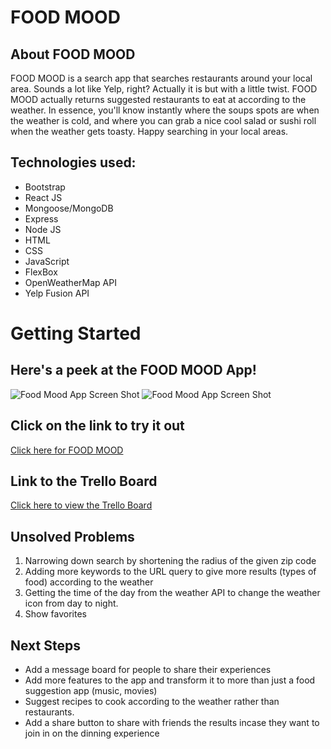 # FOOD MOOD

## About FOOD MOOD
FOOD MOOD is a search app that searches restaurants around your local area. Sounds a lot like Yelp, right? Actually it is but with a little twist. FOOD MOOD actually returns suggested restaurants to eat at according to the weather. In essence, you'll know instantly where the soups spots are when the weather is cold, and where you can grab a nice cool salad or sushi roll when the weather gets toasty. Happy searching in your local areas. 

## Technologies used:
* Bootstrap
* React JS
* Mongoose/MongoDB
* Express
* Node JS
* HTML
* CSS
* JavaScript
* FlexBox
* OpenWeatherMap API
* Yelp Fusion API

# Getting Started

## Here's a peek at the FOOD MOOD App!
![Food Mood App Screen Shot](https://i.imgur.com/7JtUCDM.png)
![Food Mood App Screen Shot](https://i.imgur.com/5kXtZwk.png)

## Click on the link to try it out
[Click here for FOOD MOOD](https://hipfoodiemom.com/2017/10/28/chocolate-chip-sugar-cookies/)

## Link to the Trello Board
[Click here to view the Trello Board](https://trello.com/b/COXrtKKD/food-mood)

## Unsolved Problems
1. Narrowing down search by shortening the radius of the given zip code
2. Adding more keywords to the URL query to give more results (types of food) according to the weather
3. Getting the time of the day from the weather API to change the weather icon from day to night.
4. Show favorites 

## Next Steps
* Add a message board for people to share their experiences 
* Add more features to the app and transform it to more than just a food suggestion app (music, movies)
* Suggest recipes to cook according to the weather rather than restaurants.
* Add a share button to share with friends the results incase they want to join in on the dinning experience